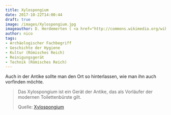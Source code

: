 ```yaml
---
title: Xylospongium
date: 2017-10-22T14:00:44
draft: true
image: /images/Xylospongium.jpg
imageauthor: D. Herdemerten ( <a href="http://commons.wikimedia.org/wiki/User:Hannibal21" title="User:Hannibal21">Hannibal21</a> )
author: nico
tags: 
- Archäologischer Fachbegriff
- Geschichte der Hygiene
- Kultur (Römisches Reich)
- Reinigungsgerät
- Technik (Römisches Reich)
---
```


Auch in der Antike sollte man den Ort so hinterlassen, wie man ihn auch vorfinden möchte.

> Das Xylospongium ist ein Gerät der Antike, das als Vorläufer der modernen
> Toilettenbürste gilt.
>
> Quelle: [Xylospongium](https://de.wikipedia.org/wiki/Xylospongium)
